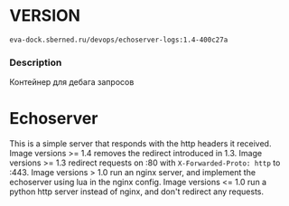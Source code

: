 # VERSION

`eva-dock.sberned.ru/devops/echoserver-logs:1.4-400c27a`

### Description

Контейнер для дебага запросов

# Echoserver

This is a simple server that responds with the http headers it received.
Image versions >= 1.4 removes the redirect introduced in 1.3.
Image versions >= 1.3 redirect requests on :80 with `X-Forwarded-Proto: http` to :443.
Image versions > 1.0 run an nginx server, and implement the echoserver using lua in the nginx config.
Image versions <= 1.0 run a python http server instead of nginx, and don't redirect any requests.
